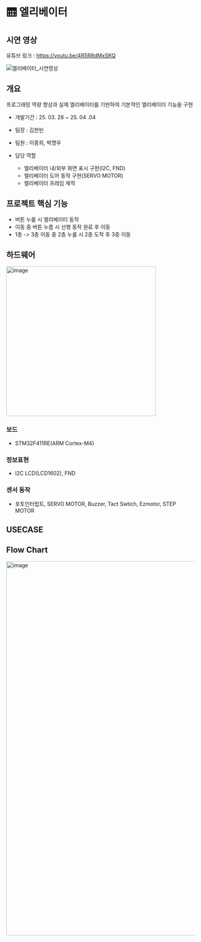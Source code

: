 # 🛗 엘리베이터 


## 시연 영상
유튜브 링크 : https://youtu.be/4R5R8dMxSKQ

![엘리베이터_시연영상](https://github.com/user-attachments/assets/f2a3ff2b-1f1f-4a21-9832-4be02319d5a0)



## 개요 
프로그래밍 역량 향상과 실제 엘리베이터를 기반하여 기본적인 엘리베이터 기능을 구현


- 개발기간 : 25. 03. 28 ~ 25. 04 .04
- 팀장 : 김현빈
- 팀원 : 이종희, 박명우

- 담당 역할
  - 엘리베이터 내/외부 화면 표시 구현(I2C, FND)
  - 엘리베이터 도어 동작 구현(SERVO MOTOR)
  - 엘리베이터 프레임 제작

## 프로젝트 핵심 기능
- 버튼 누를 시 엘리베이터 동작
- 이동 중 버튼 누름 시 선행 동작 완료 후 이동
- 1층 -> 3층 이동 중 2층 누를 시 2층 도착 후 3층 이동


## 하드웨어
<img width="400" alt="image" src="https://github.com/user-attachments/assets/5f2b8ceb-2e90-4a8b-b76d-4aae6eb97080" />


### 보드
- STM32F411RE(ARM Cortex-M4)

### 정보표현
- I2C LCD(LCD1602), FND


### 센서 동작
- 포토인터럽트, SERVO MOTOR, Buzzer, Tact Swtich, Ezmotor, STEP MOTOR

## USECASE


## Flow Chart
<img width="1000" alt="image" src="https://github.com/user-attachments/assets/1138dcbc-625f-4175-b15f-e85f26876146" />
